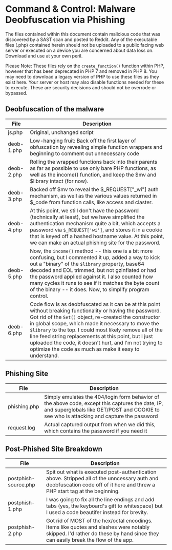 # Command & Control: Malware Deobfuscation via Phishing

The files contained within this document contain malicious code that was discovered by a SAST scan and posted to Reddit. Any of the executable files (.php) contained herein should not be uploaded to a public facing web server or executed on a device you are concerned about data loss on. Download and use at your own peril.

Please Note: These files rely on the `create_function()` function within PHP, however that has been deprecated in PHP 7 and removed in PHP 8. You may need to download a legacy version of PHP to use these files as they exist here. Your server or host may also disable functions needed for these to execute. These are security decisions and should not be overrode or bypassed.


## Deobfuscation of the malware
 File | Description
 --- | ---
 js.php | Original, unchanged script
 deob-1.php | Low-hanging fruit: Back off the first layer of obfuscation by revealing simple function wrappers and beginning to comment out unnecessary code
 deob-2.php | Rolling the wrapped functions back into their parents as far as possible to use only bare PHP functions, as well as the income() function, and keep the $mv and $library intact (for now).
 deob-3.php | Backed off $mv to reveal the $_REQUEST["_wi"] auth mechanism, as well as the various values returned in $_code from function calls, like access and claster.
 deob-4.php | At this point, we still don't have the password (technically at least), but we have simplified the authentication mechanism quite a bit, which accepts a password via `$_REQUEST['wi']`, and stores it in a cookie that is keyed off a hashed hostname value. At this point, we can make an actual phishing site for the password.
 deob-5.php | Now, the `income()` method -- this one is a bit more confusing, but I commented it up, added a way to kick out a "binary" of the `$library` property, base64 decoded and EOL trimmed, but not gzinflated or had the password applied against it. I also counted how many cycles it runs to see if it matches the byte count of the binary -- it does. Now, to simplify program control.
 deob-6.php | Code flow is as deobfuscated as it can be at this point without breaking functionality or having the password. Got rid of the `Set()` object, re-created the constructor in global scope, which made it necessary to move the `$library` to the top. I could most likely remove all of the line feed string replacements at this point, but I just uploaded the code, it doesn't hurt, and I'm not trying to optimize the code as much as make it easy to understand. 
 
 
 ## Phishing Site
 File | Description
 --- | ---
 phishing.php | Simply emulates the 404/login form behavior of the above code, except this captures the date, IP, and superglobals like GET/POST and COOKIE to see who is attacking and capture the password
 request.log | Actual captured output from when we did this, which contains the password if you need it
 
 ## Post-Phished Site Breakdown
 File | Description
 --- | ---
 postphish-source.php | Spit out what is executed post-authentication above. Stripped all of the unncessary auth and deobfuscation code off of it here and threw a PHP start tag at the beginning.
 postphish-1.php | I was going to fix all the line endings and add tabs (yes, the keyboard's gift to whitespace) but I used a code beautifer instead for brevity.
 postphish-2.php | Got rid of MOST of the hex/octal encodings. Items like quotes and slashes were notably skipped. I'd rather do these by hand since they can easily break the flow of the app.
 
 

 
 
